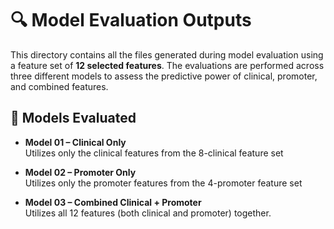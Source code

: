 # 🔍 Model Evaluation Outputs

This directory contains all the files generated during model evaluation using a feature set of **12 selected features**. The evaluations are performed across three different models to assess the predictive power of clinical, promoter, and combined features.

## 🧪 Models Evaluated

- **Model 01 – Clinical Only**  
  Utilizes only the clinical features from the 8-clinical feature set 

- **Model 02 – Promoter Only**  
  Utilizes only the promoter features from the 4-promoter feature set 

- **Model 03 – Combined Clinical + Promoter**  
  Utilizes all 12 features (both clinical and promoter) together.

